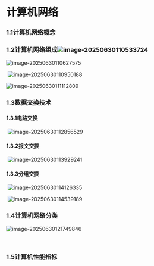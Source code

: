 # 计算机网络

### 	1.1计算机网络概念



### 	1.2计算机网络组成![image-20250630110533724](C:\Users\luxiangdong\AppData\Roaming\Typora\typora-user-images\image-20250630110533724.png)





![image-20250630110627575](C:\Users\luxiangdong\AppData\Roaming\Typora\typora-user-images\image-20250630110627575.png)





​	![image-20250630110950188](C:\Users\luxiangdong\AppData\Roaming\Typora\typora-user-images\image-20250630110950188.png)



![image-20250630111112809](C:\Users\luxiangdong\AppData\Roaming\Typora\typora-user-images\image-20250630111112809.png)



### 1.3数据交换技术

#### 	1.3.1电路交换

​		![image-20250630112856529](C:\Users\luxiangdong\AppData\Roaming\Typora\typora-user-images\image-20250630112856529.png)

#### 	1.3.2报文交换

​	![image-20250630113929241](C:\Users\luxiangdong\AppData\Roaming\Typora\typora-user-images\image-20250630113929241.png)



#### 	1.3.3分组交换

​		![image-20250630114126335](C:\Users\luxiangdong\AppData\Roaming\Typora\typora-user-images\image-20250630114126335.png)



​		![image-20250630114539189](C:\Users\luxiangdong\AppData\Roaming\Typora\typora-user-images\image-20250630114539189.png)

### 1.4计算机网络分类



![image-20250630121749846](C:\Users\luxiangdong\AppData\Roaming\Typora\typora-user-images\image-20250630121749846.png)

​	

### 1.5计算机性能指标